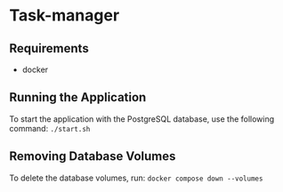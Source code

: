 # Task-manager

## Requirements
- docker

## Running the Application
To start the application with the PostgreSQL database, use the following command:
`./start.sh`

## Removing Database Volumes
To delete the database volumes, run:
`docker compose down --volumes`
